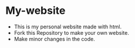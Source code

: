 # My-website
- This is my personal website made with html.
- Fork this Repository to make your own website.
- Make minor changes in the code.
